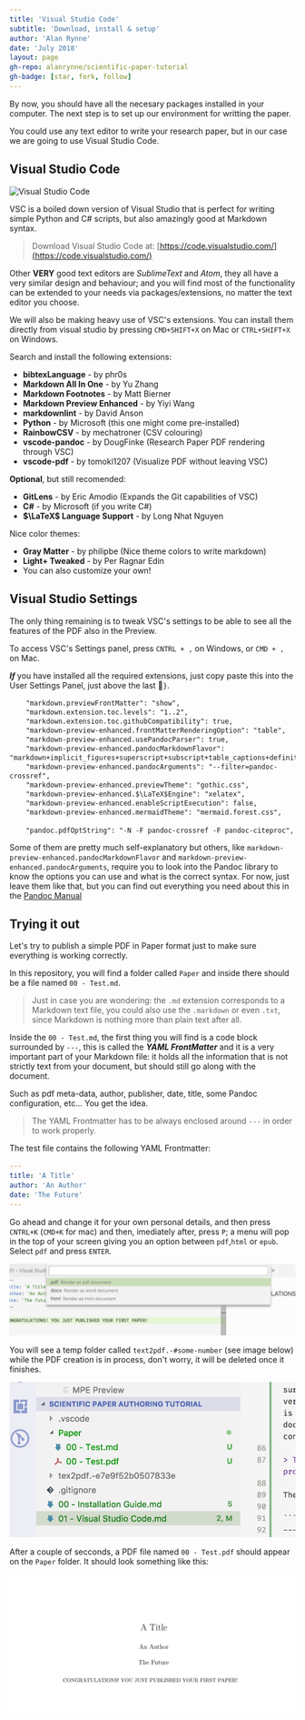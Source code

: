 ```yaml
---
title: 'Visual Studio Code'
subtitle: 'Download, install & setup'
author: 'Alan Rynne'
date: 'July 2018'
layout: page
gh-repo: alanrynne/scientific-paper-tutorial
gh-badge: [star, fork, follow]
---
```


By now, you should have all the necesary packages installed in your computer. The next step is to set up our environment for writting the paper.

You could use any text editor to write your research paper, but in our case we are going to use Visual Studio Code.

## Visual Studio Code

![Visual Studio Code](https://code.visualstudio.com/assets/docs/languages/cpp/languages_cpp.png)

VSC is a boiled down version of Visual Studio that is perfect for writing simple Python and C# scripts, but also amazingly good at Markdown syntax.

> Download Visual Studio Code at: [https://code.visualstudio.com/](https://code.visualstudio.com/)

Other **VERY** good text editors are *SublimeText* and *Atom*, they all have a very similar design and behaviour; and you will find most of the functionality can be extended to your needs via packages/extensions, no matter the text editor you choose.

We will also be making heavy use of VSC's extensions. You can install them directly from visual studio by pressing `CMD+SHIFT+X` on Mac or `CTRL+SHIFT+X` on Windows.

Search and install the following extensions:

* **bibtexLanguage** - by phr0s
* **Markdown All In One** - by Yu Zhang
* **Markdown Footnotes** - by Matt Bierner
* **Markdown Preview Enhanced** - by Yiyi Wang
* **markdownlint** - by David Anson
* **Python** - by Microsoft (this one might come pre-installed)
* **RainbowCSV** - by mechatroner (CSV colouring)
* **vscode-pandoc** - by DougFinke (Research Paper PDF rendering through VSC)
* **vscode-pdf** - by tomoki1207 (Visualize PDF without leaving VSC)

**Optional**, but still recomended:

* **GitLens** - by Eric Amodio (Expands the Git capabilities of VSC)
* **C#** - by Microsoft (if you write C#)
* **$\LaTeX$ Language Support** - by Long Nhat Nguyen

Nice color themes:

* **Gray Matter** - by philipbe (Nice theme colors to write markdown)
* **Light+ Tweaked** - by Per Ragnar Edin
* You can also customize your own!

## Visual Studio Settings

The only thing remaining is to tweak VSC's settings to be able to see all the features of the PDF also in the Preview.

To access VSC's Settings panel, press `CNTRL + ,` on Windows, or `CMD + ,` on Mac.

***If*** you have installed all the required extensions, just copy paste this into the User Settings Panel, just above the last `}`.

```
    "markdown.previewFrontMatter": "show",
    "markdown.extension.toc.levels": "1..2",
    "markdown.extension.toc.githubCompatibility": true,
    "markdown-preview-enhanced.frontMatterRenderingOption": "table",
    "markdown-preview-enhanced.usePandocParser": true,
    "markdown-preview-enhanced.pandocMarkdownFlavor": "markdown+implicit_figures+superscript+subscript+table_captions+definition_lists",
    "markdown-preview-enhanced.pandocArguments": "--filter=pandoc-crossref",
    "markdown-preview-enhanced.previewTheme": "gothic.css",
    "markdown-preview-enhanced.$\LaTeX$Engine": "xelatex",
    "markdown-preview-enhanced.enableScriptExecution": false,
    "markdown-preview-enhanced.mermaidTheme": "mermaid.forest.css",

    "pandoc.pdfOptString": "-N -F pandoc-crossref -F pandoc-citeproc",
```

Some of them are pretty much self-explanatory but others, like `markdown-preview-enhanced.pandocMarkdownFlavor` and `markdown-preview-enhanced.pandocArguments`,
require you to look into the Pandoc library to know the options you can use and what is the correct syntax. For now, just leave them like that, but you can find out everything you need about this in the [Pandoc Manual](http://pandoc.org/MANUAL.html)

## Trying it out

Let's try to publish a simple PDF in Paper format just to make sure everything is working correctly.

In this repository, you will find a folder called `Paper` and inside there should be a file named `00 - Test.md`. 

> Just in case you are wondering: the `.md` extension corresponds to a Markdown text file, you could also use the `.markdown` or even `.txt`, since Markdown is nothing more than plain text after all.

Inside the `00 - Test.md`, the first thing you will find is a code block surrounded by `---`, this is called the ***YAML FrontMatter*** and it is a very important part of your Markdown file: it holds all the information that is not strictly text from your document, but should still go along with the document. 

Such as pdf meta-data, author, publisher, date, title, some Pandoc configuration, etc... You get the idea.

> The YAML Frontmatter has to be always enclosed around `---` in order to work properly.

The test file contains the following YAML Frontmatter:

```YAML
---
title: 'A Title'
author: 'An Author'
date: 'The Future'
---
```

Go ahead and change it for your own personal details, and then press `CNTRL+K` (`CMD+K` for mac) and then, imediately after, press `P`; a menu will pop in the top of your screen giving you an option between `pdf`,`html` or `epub`. Select `pdf` and press `ENTER`.

![The Pop-up menu for selecting an output format](../img/pandocRenderOptions.png)

You will see a temp folder called `text2pdf.-#some-number` (see image below) while the PDF creation is in process, don't worry, it will be deleted once it finishes.

![TempFolder from Pandoc Extension](./img/pandocTempFolder.png)

After a couple of secconds, a PDF file named `00 - Test.pdf` should appear on the `Paper` folder. It should look something like this:

![First Paper Published](../img/testPaperScr.png)